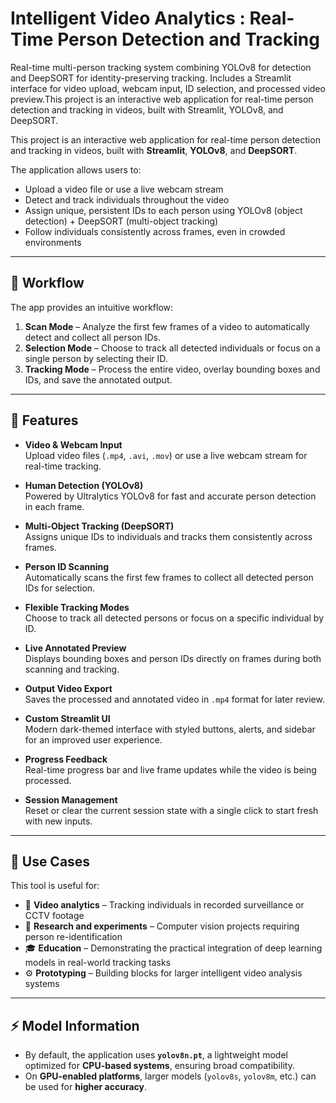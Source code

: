 # Intelligent Video Analytics : Real-Time Person Detection and Tracking
Real-time multi-person tracking system combining YOLOv8 for detection and DeepSORT for identity-preserving tracking. Includes a Streamlit interface for video upload, webcam input, ID selection, and processed video preview.This project is an interactive web application for real-time person detection and tracking in videos, built with Streamlit, YOLOv8, and DeepSORT.

This project is an interactive web application for real-time person detection and tracking in videos, built with **Streamlit**, **YOLOv8**, and **DeepSORT**.

The application allows users to:
- Upload a video file or use a live webcam stream  
- Detect and track individuals throughout the video  
- Assign unique, persistent IDs to each person using YOLOv8 (object detection) + DeepSORT (multi-object tracking)  
- Follow individuals consistently across frames, even in crowded environments  

---

## 🚀 Workflow

The app provides an intuitive workflow:

1. **Scan Mode** – Analyze the first few frames of a video to automatically detect and collect all person IDs.  
2. **Selection Mode** – Choose to track all detected individuals or focus on a single person by selecting their ID.  
3. **Tracking Mode** – Process the entire video, overlay bounding boxes and IDs, and save the annotated output.  

---

## 🎨 Features

- **Video & Webcam Input**  
    Upload video files (`.mp4`, `.avi`, `.mov`) or use a live webcam stream for real-time tracking.  

- **Human Detection (YOLOv8)**  
    Powered by Ultralytics YOLOv8 for fast and accurate person detection in each frame.  

- **Multi-Object Tracking (DeepSORT)**  
    Assigns unique IDs to individuals and tracks them consistently across frames.  

- **Person ID Scanning**  
   Automatically scans the first few frames to collect all detected person IDs for selection.  

- **Flexible Tracking Modes**  
    Choose to track all detected persons or focus on a specific individual by ID.  

- **Live Annotated Preview**  
    Displays bounding boxes and person IDs directly on frames during both scanning and tracking.  

- **Output Video Export**  
    Saves the processed and annotated video in `.mp4` format for later review.  

- **Custom Streamlit UI**  
    Modern dark-themed interface with styled buttons, alerts, and sidebar for an improved user experience.  

- **Progress Feedback**  
   Real-time progress bar and live frame updates while the video is being processed.  

- **Session Management**  
    Reset or clear the current session state with a single click to start fresh with new inputs.  
  

---

## 🔧 Use Cases

This tool is useful for:

- 🎥 **Video analytics** – Tracking individuals in recorded surveillance or CCTV footage  
- 🧪 **Research and experiments** – Computer vision projects requiring person re-identification  
- 🎓 **Education** – Demonstrating the practical integration of deep learning models in real-world tracking tasks  
- ⚙️ **Prototyping** – Building blocks for larger intelligent video analysis systems  

---

## ⚡ Model Information

- By default, the application uses **`yolov8n.pt`**, a lightweight model optimized for **CPU-based systems**, ensuring broad compatibility.  
- On **GPU-enabled platforms**, larger models (`yolov8s`, `yolov8m`, etc.) can be used for **higher accuracy**.  


